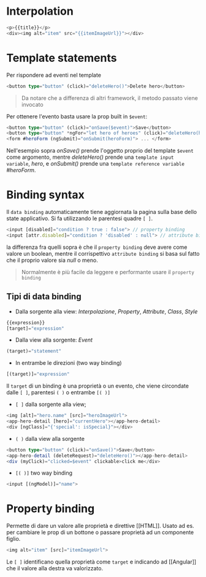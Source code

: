 # Interpolation

```ts
<p>{{title}}</p>
<div><img alt="item" src="{{itemImageUrl}}"></div>
```

# Template statements

Per rispondere ad eventi nel template


```ts
<button type="button" (click)="deleteHero()">Delete hero</button>
```

>Da notare che a differenza di altri framework, il metodo passato viene invocato

Per ottenere l'evento basta usare la prop built in `$event`:

```ts
<button type="button" (click)="onSave($event)">Save</button>
<button type="button" *ngFor="let hero of heroes" (click)="deleteHero(hero)">{{hero.name}}</button>
<form #heroForm (ngSubmit)="onSubmit(heroForm)"> ... </form>
```

Nell'esempio sopra *onSave()* prende l'oggetto proprio del template `$event` come argomento, mentre *deleteHero()* prende una `template input variable`, *hero*, e *onSubmit()* prende una `template reference variable` *#heroForm*.

# Binding syntax

Il `data binding` automaticamente tiene aggiornata la pagina sulla base dello state applicativo.
Si fa utilizzando le parentesi quadre `[ ]`.

```ts
<input [disabled]="condition ? true : false"> // property binding
<input [attr.disabled]="condition ? 'disabled' : null"> // attribute binding
```

la differenza fra quelli sopra è che il `property binding` deve avere come valore un boolean, mentre il corrispettivo `attribute binding` si basa sul fatto che il proprio valore sia *null* o meno.

>Normalmente è più facile da leggere e performante usare il `property binding`

## Tipi di data binding

- Dalla sorgente alla view: *Interpolazione*, *Property*, *Attribute*, *Class*, *Style*

```ts
{{expression}} 
[target]="expression"
```

- Dalla view alla sorgente: *Event*

```ts
(target)="statement"
```

- In entrambe le direzioni (two way binding)

```ts
[(target)]="expression"
```

Il `target` di un binding è una proprietà o un evento, che viene circondate dalle `[ ]`, parentesi `( )` o entrambe `[( )]`

- `[ ]` dalla sorgente alla view;

```ts
<img [alt]="hero.name" [src]="heroImageUrl">
<app-hero-detail [hero]="currentHero"></app-hero-detail>
<div [ngClass]="{'special': isSpecial}"></div>
```

- `( )` dalla view alla sorgente

```ts
<button type="button" (click)="onSave()">Save</button>
<app-hero-detail (deleteRequest)="deleteHero()"></app-hero-detail>
<div (myClick)="clicked=$event" clickable>click me</div>
```

- `[( )]` two way binding

```ts
<input [(ngModel)]="name">
```

# Property binding

Permette di dare un valore alle proprietà e direttive [[HTML]]. Usato ad es. per cambiare le prop di un bottone o passare proprietà ad un componente figlio.

```ts
<img alt="item" [src]="itemImageUrl">
```

Le `[ ]` identificano quella proprietà come `target` e indicando ad [[Angular]] che il valore alla destra va valorizzato.